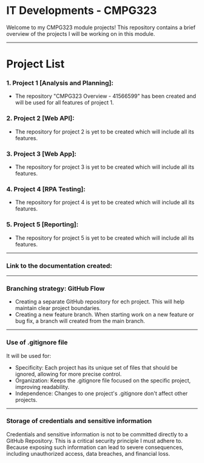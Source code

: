 # IT Developments - CMPG323

Welcome to my CMPG323 module projects! This repository contains a brief overview of the projects
I will be working on in this module.

---

# Project List
### 1. Project 1 [Analysis and Planning]:
   - The repository "CMPG323 Overview - 41566599" has been created and will be used
     for all features of project 1.

### 2. Project 2 [Web API]:
   - The repository for project 2 is yet to be created which will include all its features.

### 3. Project 3 [Web App]:
- The repository for project 3 is yet to be created which will include all its features.

### 4. Project 4 [RPA Testing]:
   - The repository for project 4 is yet to be created which will include all its features.

### 5. Project 5 [Reporting]:
- The repository for project 5 is yet to be created which will include all its features.

---

### Link to the documentation created:


---

### Branching strategy: GitHub Flow
- Creating a separate GitHub repository for ech project. This will help maintain clear project
boundaries.
- Creating a new feature branch. When starting work on a new feature or bug fix, a branch will created from the main branch.

---

### Use of .gitignore file 
It will be used for:
- Specificity: Each project has its unique set of files that should be ignored, allowing for more precise control.
- Organization: Keeps the .gitignore file focused on the specific project, improving readability.
- Independence: Changes to one project's .gitignore don't affect other projects.

---

### Storage of credentials and sensitive information
Credentials and sensitive information is not to be committed directly to a GitHub Repository.
This is a critical security principle I must adhere to. Because exposing such information can lead to
severe consequences, including unauthorized access, data breaches, and financial loss.

